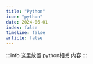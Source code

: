 ```yaml
---
title: "Python"
icon: "python"
date: 2024-06-01
index: false
timeline: false
article: false
---
```

:::info
这里放置 python相关 内容
:::


<Catalog />